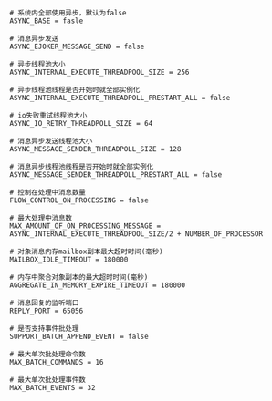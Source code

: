 	
	# 系统内全部使用异步，默认为false
	ASYNC_BASE = fasle
	
	# 消息异步发送
	ASYNC_EJOKER_MESSAGE_SEND = false
	
	# 异步线程池大小
	ASYNC_INTERNAL_EXECUTE_THREADPOOL_SIZE = 256
	
	# 异步线程池线程是否开始时就全部实例化		
	ASYNC_INTERNAL_EXECUTE_THREADPOLL_PRESTART_ALL = false
	
	# io失败重试线程池大小
	ASYNC_IO_RETRY_THREADPOLL_SIZE = 64
	
	# 消息异步发送线程池大小		
	ASYNC_MESSAGE_SENDER_THREADPOLL_SIZE = 128
	
	# 消息异步线程池线程是否开始时就全部实例化	
	ASYNC_MESSAGE_SENDER_THREADPOLL_PRESTART_ALL = false
	
	# 控制在处理中消息数量
	FLOW_CONTROL_ON_PROCESSING = false
	
	# 最大处理中消息数
	MAX_AMOUNT_OF_ON_PROCESSING_MESSAGE = ASYNC_INTERNAL_EXECUTE_THREADPOOL_SIZE/2 + NUMBER_OF_PROCESSOR
			
	# 对象消息内存mailbox副本最大超时时间(毫秒)
	MAILBOX_IDLE_TIMEOUT = 180000
			
	# 内存中聚合对象副本的最大超时时间(毫秒)
	AGGREGATE_IN_MEMORY_EXPIRE_TIMEOUT = 180000
			
	# 消息回复的监听端口
	REPLY_PORT = 65056
	
	# 是否支持事件批处理		
	SUPPORT_BATCH_APPEND_EVENT = false
			
	# 最大单次批处理命令数
	MAX_BATCH_COMMANDS = 16
			
	# 最大单次批处理事件数
	MAX_BATCH_EVENTS = 32

